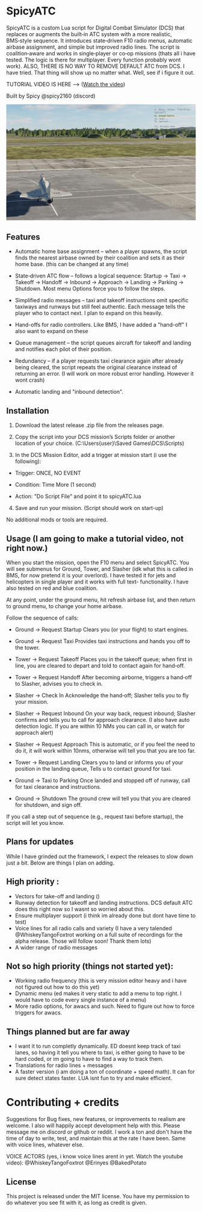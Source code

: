 # SpicyATC

SpicyATC is a custom Lua script for Digital Combat Simulator (DCS) that replaces or augments the built‑in ATC system with a more realistic, BMS‑style sequence. It introduces state‑driven F10 radio menus, automatic airbase assignment, and simple but improved radio lines. The script is coalition‑aware and works in single‑player or co‑op missions (thats all i have tested. The logic is there for multiplayer. Every function probably wont work). ALSO, THERE IS NO WAY TO REMOVE DEFAULT ATC from DCS. I have tried. That thing will show up no matter what. Well, see if i figure it out.

TUTORIAL VIDEO IS HERE --> ([Watch the video](https://youtu.be/wROWrwPhODA?si=41r6IErKsQECUcN9))

Built by Spicy @spicy2160 (discord)

![test](test1.png)

## Features

- Automatic home base assignment – when a player spawns, the script finds the nearest airbase owned by their coalition and sets it as their home base. (this can be changed at any time)

- State‑driven ATC flow – follows a logical sequence: Startup → Taxi → Takeoff → Handoff → Inbound → Approach → Landing → Parking → Shutdown. Most menu Options force you to follow the steps.

- Simplified radio messages – taxi and takeoff instructions omit specific taxiways and runways but still feel authentic. Each message tells the player who to contact next. I plan to expand on this heavily.

- Hand-offs for radio controllers. Like BMS, I have added a "hand-off" I also want to expand on these

- Queue management – the script queues aircraft for takeoff and landing and notifies each pilot of their position.

- Redundancy – if a player requests taxi clearance again after already being cleared, the script repeats the original clearance instead of returning an error. (I will work on more robust error handling. However it wont crash)

- Automatic landing and "inbound detection".

## Installation

1. Download the latest release .zip file from the releases page.

2. Copy the script into your DCS mission’s Scripts folder or another location of your choice. (C:\Users\{user}\Saved Games\DCS\Scripts)

3. In the DCS Mission Editor, add a trigger at mission start (i use the following):

- Trigger: ONCE, NO EVENT

- Condition: Time More (1 second)

- Action: "Do Script File" and point it to spicyATC.lua

4. Save and run your mission. (Script should work on start-up)

No additional mods or tools are required.

## Usage (I am going to make a tutorial video, not right now.)

When you start the mission, open the F10 menu and select SpicyATC. You will see submenus for Ground, Tower, and Slasher (idk what this is called in BMS, for now pretend it is your overlord). I have tested it for jets and helicopters in single player and it works with full text- functionality. I have also tested on red and blue coalition.

At any point, under the ground menu, hit refresh airbase list, and then return to ground menu, to change your home airbase.

Follow the sequence of calls:

- Ground → Request Startup
Clears you (or your flight) to start engines.

- Ground → Request Taxi
Provides taxi instructions and hands you off to the tower.

- Tower → Request Takeoff
Places you in the takeoff queue; when first in line, you are cleared to depart and told to contact again for hand‑off.

- Tower → Request Handoff
After becoming airborne, triggers a hand‑off to Slasher, advises you to check in.

- Slasher → Check In
Acknowledge the hand‑off; Slasher tells you to fly your mission.

- Slasher → Request Inbound
On your way back, request inbound; Slasher confirms and tells you to call for approach clearance. (I also have auto detection logic. If you are within 10 NMs you can call in, or watch for approach alert)

- Slasher → Request Approach
This is automatic, or if you feel the need to do it, it will work within 10nms, otherwise will tell you that you are too far.

- Tower → Request Landing
Clears you to land or informs you of your position in the landing queue, Tells u to contact ground for taxi.

- Ground → Taxi to Parking
Once landed and stopped off of runway, call for taxi clearance and instructions.

- Ground → Shutdown
The ground crew will tell you that you are cleared for shutdown, and sign off.

If you call a step out of sequence (e.g., request taxi before startup), the script will let you know.

## Plans for updates

While I have grinded out the framework, I expect the releases to slow down just a bit. Below are things I plan on adding.

## High priority : 
- Vectors for take-off and landing ()
- Runway detection for takeoff and landing instructions. DCS default ATC does this right now so I wasnt so worried about this.
- Ensure multiplayer support (i think im already done but dont have time to test)
- Voice lines for all radio calls and variety (I have a very talended @WhiskeyTangoFoxtrot working on a full suite of recordings for the alpha release. Those will follow soon! Thank them lots)
- A wider range of radio messages

## Not so high priority (things not started yet):
- Working radio frequency (this is very mission editor heavy and i have not figured out how to do this yet)
- Dynamic menu (ed makes it very static to add a menu to top right. I would have to code every single instance of a menu)
- More radio options, for awacs and such. Need to figure out how to force triggers for awacs.

## Things planned but are far away
- I want it to run completly dynamically. ED doesnt keep track of taxi lanes, so having it tell you where to taxi, is either going to have to be hard coded, or im going to have to find a way to track them.
- Translations for radio lines + messages
- A faster version (i am doing a ton of coordinate + speed math). It can for sure detect states faster. LUA isnt fun to try and make efficient.


# Contributing + credits

Suggestions for Bug fixes, new features, or improvements to realism are welcome. I also will happily accept development help with this. Please message me on discord or github or reddit. I work a ton and don't have the time of day to write, test, and maintain this at the rate I have been. Same with voice lines, whatever else.

VOICE ACTORS (yes, i know voice lines arent in yet. Watch the youtube video): @WhiskeyTangoFoxtrot @Erinyes @BakedPotato

## License

This project is released under the MIT license. You have my permission to do whatever you see fit with it, as long as credit is given.
